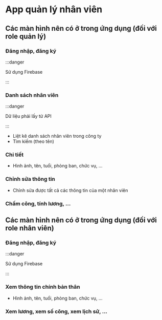 # App quản lý nhân viên

## Các màn hình nên có ở trong ứng dụng (đối với role quản lý)

### Đăng nhập, đăng ký

:::danger

Sử dụng Firebase

:::

### Danh sách nhân viên

:::danger

Dữ liệu phải lấy từ API

:::

-   Liệt kê danh sách nhân viên trong công ty
-   Tìm kiếm (theo tên)

### Chi tiết

-   Hình ảnh, tên, tuổi, phòng ban, chức vụ, ...

### Chỉnh sửa thông tin

-   Chỉnh sửa được tất cả các thông tin của một nhân viên

### Chấm công, tính lương, ...

## Các màn hình nên có ở trong ứng dụng (đối với role nhân viên)

### Đăng nhập, đăng ký

:::danger

Sử dụng Firebase

:::

### Xem thông tin chính bản thân

-   Hình ảnh, tên, tuổi, phòng ban, chức vụ, ...

### Xem lương, xem số công, xem lịch sử, ...
